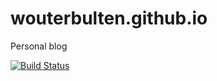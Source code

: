 wouterbulten.github.io
========

Personal blog

[![Build Status](https://travis-ci.org/wouterbulten/wouterbulten.github.io.svg)](https://travis-ci.org/wouterbulten/wouterbulten.github.io)
